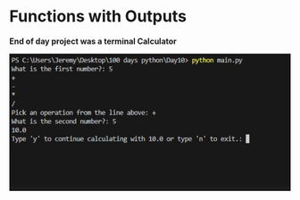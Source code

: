 # Functions with Outputs

**End of day project was a terminal Calculator**

![example](./example.JPG)
